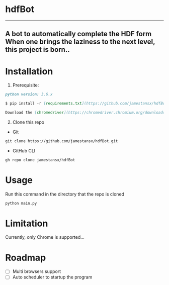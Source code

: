 # hdfBot
---
A bot to automatically complete the HDF form   
When one brings the laziness to the next level, this project is born..
---
# Installation

1. Prerequisite:

```markdown
python version: 3.6.x
```
```markdown
$ pip install -r [requirements.txt](https://github.com/jamestansx/hdfBot/blob/daa28971bee5325672ee91cb25e79c03870d2fc4/requirements.txt)
```
```markdown
Download the [chromedriver](https://chromedriver.chromium.org/downloads) according to your Chrome version
```

2. Clone this repo
  * Git
  ```markdown
  git clone https://github.com/jamestansx/hdfBot.git
  ```
  * GitHub CLI
  ```markdown
  gh repo clone jamestansx/hdfBot
  ```
# Usage
Run this command in the directory that the repo is cloned
```markdown
python main.py
```
# Limitation
Currently, only Chrome is supported... 
# Roadmap 

- [ ] Multi browsers support
- [ ] Auto scheduler to startup the program
